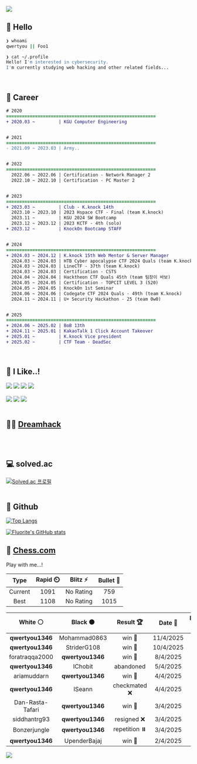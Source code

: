 <div align=left>
  <img src="https://capsule-render.vercel.app/api?type=waving&height=300&color=00f0e0&text=•⩊•" />
<br>

## 👋 Hello
```zsh
❯ whoami
qwertyou || Foo1

❯ cat ~/.profile
Hello! I'm interested in cybersecurity.
I'm currently studying web hacking and other related fields...
```
<br>
  
## 🌱 Career
```diff
# 2020
=========================================================
+ 2020.03 ~         | KGU Computer Engineering


# 2021
=========================================================
- 2021.09 ~ 2023.03 | Army..


# 2022
=========================================================
  2022.06 ~ 2022.06 | Certification - Network Manager 2
  2022.10 ~ 2022.10 | Certification - PC Master 2


# 2023
=========================================================
+ 2023.03 ~         | Club - K.knock 14th
  2023.10 ~ 2023.10 | 2023 Hspace CTF - Final (team K.knock)
  2023.11 ~         | KGU 2024 SW Bootcamp
  2023.12 ~ 2023.12 | 2023 KCTF - 4th (solo)
+ 2023.12 ~         | KnockOn Bootcamp STAFF


# 2024
=========================================================
+ 2024.03 ~ 2024.12 | K.knock 15th Web Mentor & Server Manager
  2024.03 ~ 2024.03 | HTB Cyber apocalypse CTF 2024 Quals (team K.knock)
  2024.03 ~ 2024.03 | LineCTF - 37th (team K.knock)
  2024.03 ~ 2024.03 | Certification - CSTS
  2024.04 ~ 2024.04 | Hacktheon CTF Quals 45th (team 팀장이 바보)
  2024.05 ~ 2024.05 | Certification - TOPCIT LEVEL 3 (520)
  2024.05 ~ 2024.05 | KnockOn 1st Seminar
  2024.06 ~ 2024.06 | Codegate CTF 2024 Quals - 49th (team K.knock)
  2024.11 ~ 2024.11 | U+ Security Hackathon - 25 (team 0w0)


# 2025
=========================================================
+ 2024.06 ~ 2025.02 | BoB 13th
+ 2024.11 ~ 2025.01 | KakaoTalk 1 Click Account Takeover
+ 2025.01 ~         | K.knock Vice president
+ 2025.02 ~         | CTF Team - DeadSec
```
<br>

## 🔨 I Like..!
<img src="https://img.shields.io/badge/Java-ED8B00?style=for-the-badge&logo=openjdk&logoColor=white">
<img src="https://img.shields.io/badge/python-3776AB?style=for-the-badge&logo=python&logoColor=white">
<img src="https://img.shields.io/badge/PHP-777BB4?style=for-the-badge&logo=php&logoColor=white">
<img src="https://img.shields.io/badge/Node.js-43853D?style=for-the-badge&logo=node.js&logoColor=white">
<br><br>
<img src="https://img.shields.io/badge/linux-FCC624?style=for-the-badge&logo=linux&logoColor=black"> 
<img src="https://img.shields.io/badge/docker-%230db7ed.svg?style=for-the-badge&logo=docker&logoColor=white">
<img src="https://img.shields.io/badge/GIT-E44C30?style=for-the-badge&logo=git&logoColor=white">
<br><br>

## 👨‍💻 [Dreamhack](https://dreamhack.io/users/40186)
<br><br>


## 💻 solved.ac
[![Solved.ac
프로필](http://mazassumnida.wtf/api/v2/generate_badge?boj=qwertyou)](https://solved.ac/qwertyou)
<br><br>

## 🚀 Github
[![Top Langs](https://github-readme-stats.vercel.app/api/top-langs/?username=qw3rtyou&layout=compact)](https://github.com/qw3rtyou/github-readme-stats)

[![Fluorite's GitHub stats](https://github-readme-stats.vercel.app/api?username=qw3rtyou)](https://github.com/anuraghazra/github-readme-stats)

## 🏁 [Chess.com](https://www.chess.com/)
Play with me...!
<!--START_SECTION:chessStats-->
<!-- Automatically generated with https://github.com/Balastrong/chess-stats-action -->

| Type | Rapid ⏲️ | Blitz ⚡ | Bullet 🔫 |
|:---:|:---:|:---:|:---:|
| Current | 1091 | No Rating | 759 |
| Best | 1108 | No Rating | 1015 |

| White ⚪ | Black ⚫ | Result 🏆 | Date 📅 | Position 🗺️ | Type 🕕 |
|:---:|:---:|:---:|:---:|:---:|:---:|
| **qwertyou1346** | Mohammad0863 | win 🥇 | 11/4/2025 | <a href="http://www.ee.unb.ca/cgi-bin/tervo/fen.pl?select=R7/8/3p4/1k6/1pR5/pK6/P1P5/8 b - - 0 48">Link</a> | Rapid |
| **qwertyou1346** | StriderG108 | win 🥇 | 10/4/2025 | <a href="http://www.ee.unb.ca/cgi-bin/tervo/fen.pl?select=5Q2/8/3p2k1/2p5/1p6/8/R1P3Kp/8 b - - 0 53">Link</a> | Daily |
| foratraqqa2000 | **qwertyou1346** | win 🥇 | 8/4/2025 | <a href="http://www.ee.unb.ca/cgi-bin/tervo/fen.pl?select=2k2r2/p1p2qpp/1p1p4/4p3/PPP1P3/3P2P1/3QN2P/R4rK1 w - -">Link</a> | Rapid |
| **qwertyou1346** | IChobit | abandoned  | 5/4/2025 | <a href="http://www.ee.unb.ca/cgi-bin/tervo/fen.pl?select=8/5kp1/4p1Rp/3pK2P/5P2/8/8/qr6 w - -">Link</a> | Rapid |
| ariamuddarn | **qwertyou1346** | win 🥇 | 4/4/2025 | <a href="http://www.ee.unb.ca/cgi-bin/tervo/fen.pl?select=4rrk1/1pp2ppp/p2p4/P2P2q1/1PQ3b1/2P5/6PP/5RK1 w - -">Link</a> | Rapid |
| **qwertyou1346** | ISeann | checkmated ❌ | 4/4/2025 | <a href="http://www.ee.unb.ca/cgi-bin/tervo/fen.pl?select=1r2k2r/p1p2ppp/2ppbB2/8/4P2Q/4bP2/qPP3PP/1K1R1B1R w k -">Link</a> | Rapid |
| Dan-Rasta-Tafari | **qwertyou1346** | win 🥇 | 3/4/2025 | <a href="http://www.ee.unb.ca/cgi-bin/tervo/fen.pl?select=8/p6p/4kp2/4p1p1/6K1/4bP2/P6P/8 w - -">Link</a> | Rapid |
| siddhantrg93 | **qwertyou1346** | resigned ❌ | 3/4/2025 | <a href="http://www.ee.unb.ca/cgi-bin/tervo/fen.pl?select=8/p3b3/1p6/4pP2/6R1/1KP2kpP/PP6/4N3 b - -">Link</a> | Rapid |
| Bonzerjungle | **qwertyou1346** | repetition ⏸️ | 3/4/2025 | <a href="http://www.ee.unb.ca/cgi-bin/tervo/fen.pl?select=5Q2/kpp5/2n3p1/p7/1P2p3/PKP3PB/3q4/8 w - -">Link</a> | Rapid |
| **qwertyou1346** | UpenderBajaj | win 🥇 | 2/4/2025 | <a href="http://www.ee.unb.ca/cgi-bin/tervo/fen.pl?select=2b2rk1/rpN2ppp/pQ3n2/1p6/1P2P3/2P5/P4PPP/R3R1K1 b - -">Link</a> | Rapid |

<!--END_SECTION:chessStats-->


<img src="https://capsule-render.vercel.app/api?type=waving&color=00f0e0&height=150&section=footer" />
</div>


